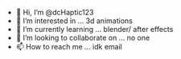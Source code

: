 - 👋 Hi, I’m @dcHaptic123
- 👀 I’m interested in ... 3d animations
- 🌱 I’m currently learning ... blender/ after effects
- 💞️ I’m looking to collaborate on ... no one
- 📫 How to reach me ... idk email 

<!---
dcHaptic123/dcHaptic123 is a ✨ special ✨ repository because its `README.md` (this file) appears on your GitHub profile.
You can click the Preview link to take a look at your changes.
--->

